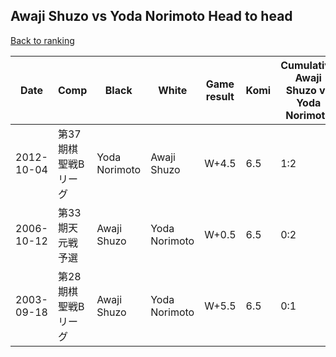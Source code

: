 ## Awaji Shuzo vs Yoda Norimoto Head to head

[Back to ranking](../../index.md)




| **Date** | **Comp** | **Black** | **White** | **Game result** | **Komi** | **Cumulative Awaji Shuzo vs Yoda Norimoto** | **Awaji Shuzo streak** | **Yoda Norimoto streak** | 
| --- | --- | --- | --- | --- | --- | --- | --- | --- |
| 2012-10-04 | 第37期棋聖戦Bリーグ | Yoda Norimoto | Awaji Shuzo | W+4.5 | 6.5 | 1:2 | 1 | 0 | 
| 2006-10-12 | 第33期天元戦予選 | Awaji Shuzo | Yoda Norimoto | W+0.5 | 6.5 | 0:2 | 0 | 2 | 
| 2003-09-18 | 第28期棋聖戦Bリーグ | Awaji Shuzo | Yoda Norimoto | W+5.5 | 6.5 | 0:1 | 0 | 1 |




